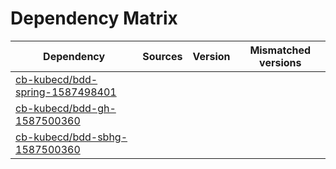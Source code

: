 # Dependency Matrix

Dependency | Sources | Version | Mismatched versions
---------- | ------- | ------- | -------------------
[cb-kubecd/bdd-spring-1587498401](https://github.com/cb-kubecd/bdd-spring-1587498401.git) |  | []() | 
[cb-kubecd/bdd-gh-1587500360](https://github.com/cb-kubecd/bdd-gh-1587500360.git) |  | []() | 
[cb-kubecd/bdd-sbhg-1587500360](https://github.com/cb-kubecd/bdd-sbhg-1587500360.git) |  | []() | 
